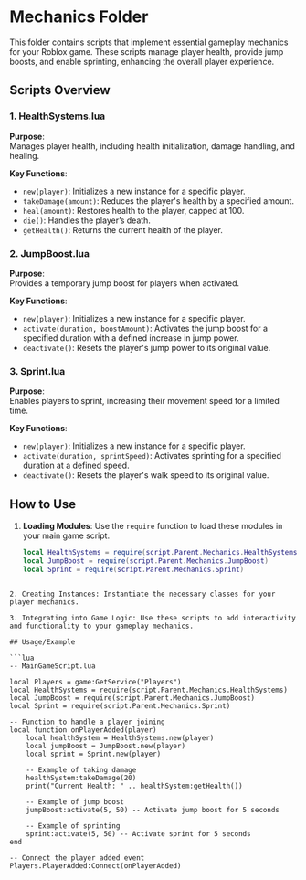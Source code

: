 # Mechanics Folder

This folder contains scripts that implement essential gameplay mechanics for your Roblox game. These scripts manage player health, provide jump boosts, and enable sprinting, enhancing the overall player experience.

## Scripts Overview

### 1. HealthSystems.lua

**Purpose**:  
Manages player health, including health initialization, damage handling, and healing.

**Key Functions**:
- `new(player)`: Initializes a new instance for a specific player.
- `takeDamage(amount)`: Reduces the player's health by a specified amount.
- `heal(amount)`: Restores health to the player, capped at 100.
- `die()`: Handles the player’s death.
- `getHealth()`: Returns the current health of the player.

### 2. JumpBoost.lua

**Purpose**:  
Provides a temporary jump boost for players when activated.

**Key Functions**:
- `new(player)`: Initializes a new instance for a specific player.
- `activate(duration, boostAmount)`: Activates the jump boost for a specified duration with a defined increase in jump power.
- `deactivate()`: Resets the player's jump power to its original value.

### 3. Sprint.lua

**Purpose**:  
Enables players to sprint, increasing their movement speed for a limited time.

**Key Functions**:
- `new(player)`: Initializes a new instance for a specific player.
- `activate(duration, sprintSpeed)`: Activates sprinting for a specified duration at a defined speed.
- `deactivate()`: Resets the player's walk speed to its original value.

## How to Use

1. **Loading Modules**: Use the `require` function to load these modules in your main game script.

   ```lua
   local HealthSystems = require(script.Parent.Mechanics.HealthSystems)
   local JumpBoost = require(script.Parent.Mechanics.JumpBoost)
   local Sprint = require(script.Parent.Mechanics.Sprint)
```

2. Creating Instances: Instantiate the necessary classes for your player mechanics.

3. Integrating into Game Logic: Use these scripts to add interactivity and functionality to your gameplay mechanics.

## Usage/Example

```lua
-- MainGameScript.lua

local Players = game:GetService("Players")
local HealthSystems = require(script.Parent.Mechanics.HealthSystems)
local JumpBoost = require(script.Parent.Mechanics.JumpBoost)
local Sprint = require(script.Parent.Mechanics.Sprint)

-- Function to handle a player joining
local function onPlayerAdded(player)
    local healthSystem = HealthSystems.new(player)
    local jumpBoost = JumpBoost.new(player)
    local sprint = Sprint.new(player)

    -- Example of taking damage
    healthSystem:takeDamage(20)
    print("Current Health: " .. healthSystem:getHealth())

    -- Example of jump boost
    jumpBoost:activate(5, 50) -- Activate jump boost for 5 seconds

    -- Example of sprinting
    sprint:activate(5, 50) -- Activate sprint for 5 seconds
end

-- Connect the player added event
Players.PlayerAdded:Connect(onPlayerAdded)
```